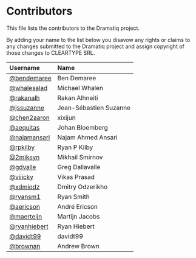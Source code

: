 # Contributors

This file lists the contributors to the Dramatiq project.

By adding your name to the list below you disavow any rights or claims
to any changes submitted to the Dramatiq project and assign copyright
of those changes to CLEARTYPE SRL.

| Username                                       | Name                   |
| :-------                                       | :---                   |
| [@bendemaree](https://github.com/bendemaree)   | Ben Demaree            |
| [@whalesalad](https://github.com/whalesalad)   | Michael Whalen         |
| [@rakanalh](https://github.com/rakanalh)       | Rakan Alhneiti         |
| [@jssuzanne](https://github.com/jssuzanne)     | Jean-Sébastien Suzanne |
| [@chen2aaron](https://github.com/chen2aaron)   | xixijun                |
| [@aequitas](https://github.com/aequitas)       | Johan Bloemberg        |
| [@najamansari](https://github.com/najamansari) | Najam Ahmed Ansari     |
| [@rpkilby](https://github.com/rpkilby)         | Ryan P Kilby           |
| [@2miksyn](https://github.com/2miksyn)         | Mikhail Smirnov        |
| [@gdvalle](https://github.com/gdvalle)         | Greg Dallavalle        |
| [@viiicky](https://github.com/viiicky)         | Vikas Prasad           |
| [@xdmiodz](https://github.com/xdmiodz)         | Dmitry Odzerikho       |
| [@ryansm1](https://github.com/ryansm1)         | Ryan Smith             |
| [@aericson](https://github.com/aericson)       | André Ericson          |
| [@maerteijn](https://github.com/maerteijn)     | Martijn Jacobs         |
| [@ryanhiebert](https://github.com/ryanhiebert) | Ryan Hiebert           |
| [@davidt99](https://github.com/davidt99)       | davidt99               |
| [@brownan](https://github.com/brownan)         | Andrew Brown           |
